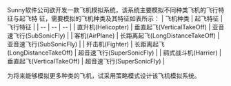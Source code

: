 Sunny软件公司欲开发一款飞机模拟系统，该系统主要模拟不同种类飞机的飞行特征与起飞特
征，需要模拟的飞机种类及其特征如表所示：
| 飞机种类 | 起飞特征 | 飞行特征 |
| -- | -- | -- |
| 直升机(Helicopter) | 垂直起飞(VerticalTakeOff) | 亚音速飞行(SubSonicFly) |
| 客机(AirPlane) | 长距离起飞(LongDistanceTakeOff) | 亚音速飞行(SubSonicFly) |
| 歼击机(Fighter) | 长距离起飞(LongDistanceTakeOff) | 超音速飞行(SuperSonicFly) |
| 鹞式战斗机(Harrier) | 垂直起飞(VerticalTakeOff) | 超音速飞行(SuperSonicFly) |

为将来能够模拟更多种类的飞机，试采用策略模式设计该飞机模拟系统。